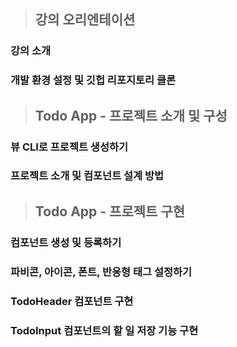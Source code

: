 > ## 강의 오리엔테이션
### 강의 소개
### 개발 환경 설정 및 깃헙 리포지토리 클론

> ## Todo App - 프로젝트 소개 및 구성
### 뷰 CLI로 프로젝트 생성하기
### 프로젝트 소개 및 컴포넌트 설계 방법

> ## Todo App - 프로젝트 구현
### 컴포넌트 생성 및 등록하기
### 파비콘, 아이콘, 폰트, 반응형 태그 설정하기
### TodoHeader 컴포넌트 구현
### TodoInput 컴포넌트의 할 일 저장 기능 구현


